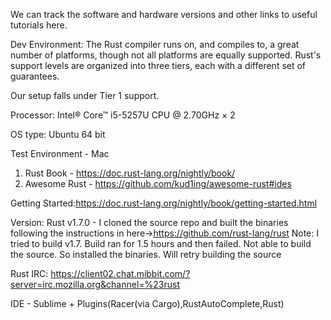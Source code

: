 We can track the software and hardware versions and other links to useful tutorials here.

Dev Environment:
The Rust compiler runs on, and compiles to, a great number of platforms, though not all platforms are equally supported. Rust's support levels are organized into three tiers, each with a different set of guarantees.

Our setup falls under Tier 1 support.

Processor: Intel® Core™ i5-5257U CPU @ 2.70GHz × 2

OS type: Ubuntu 64 bit


Test Environment - Mac

1. Rust Book - https://doc.rust-lang.org/nightly/book/
2. Awesome Rust - https://github.com/kud1ing/awesome-rust#ides

Getting Started:https://doc.rust-lang.org/nightly/book/getting-started.html

Version: Rust v1.7.0 - I cloned the source repo and built the binaries following the instructions in here->https://github.com/rust-lang/rust
Note: I tried to build v1.7. Build ran for 1.5 hours and then failed.
Not able to build the source. So installed the binaries. Will retry building the source

Rust IRC: https://client02.chat.mibbit.com/?server=irc.mozilla.org&channel=%23rust

IDE - Sublime + Plugins(Racer(via Cargo),RustAutoComplete,Rust)